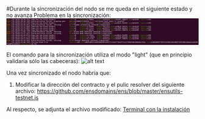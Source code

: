 
#Durante la sincronización del nodo se me queda en el siguiente estado y no avanza
Problema en la sincronización:
![alt text](https://github.com/PedroCCBlck/Dise-o-y-desarrollo/blob/master/PEC%202/Ejercicio%201/sync%20fail.png "Problema en la sincronización")

El comando para la sincronización utiliza el modo "light" (que en principio validaría sólo las cabeceras):
![alt text](https://github.com/PedroCCBlck/Dise-o-y-desarrollo/blob/master/PEC%202/Ejercicio%201/order%20sincronizaci%C3%B3n.png "Modo light")

Una vez sincronizado el nodo habría que:
1) Modificar la dirección del contracto y el pulic resolver del siguiente archivo:
https://github.com/ensdomains/ens/blob/master/ensutils-testnet.js

Al respecto, se adjunta el archivo modificado: 
[Terminal con la instalación](https://github.com/PedroCCBlck/Dise-o-y-desarrollo/blob/master/PEC%202/Ejercicio%202/Instalacion%20IPFS)

